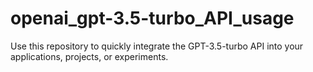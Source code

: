 # openai_gpt-3.5-turbo_API_usage
Use this repository to quickly integrate the GPT-3.5-turbo API into your applications, projects, or experiments.
